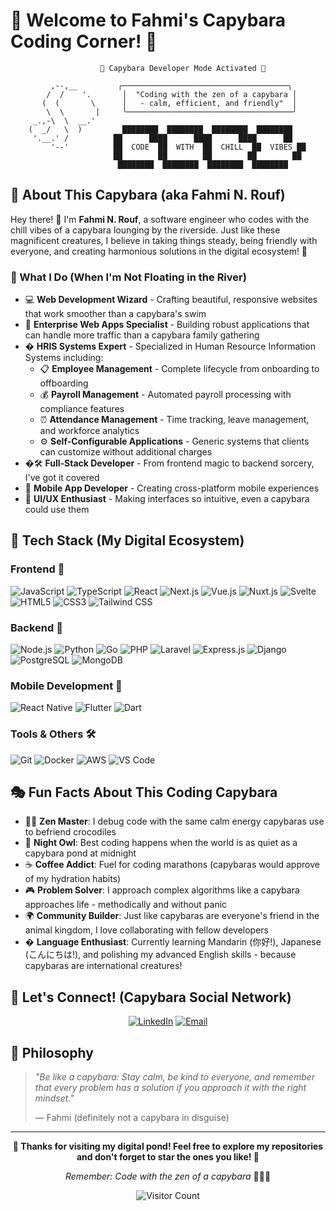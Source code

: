 # 🌿 Welcome to Fahmi's Capybara Coding Corner! 🌿

```ascii
                    🦫 Capybara Developer Mode Activated 🦫
    
         ,--,__         ╭─────────────────────────────────────╮
        /  /    '.       │  "Coding with the zen of a capybara │
       (  (       \      │   - calm, efficient, and friendly"  │
        \  \       |     ╰─────────────────────────────────────╯
     _.,-\  \  __.' 
    (  _/   \  )         ████████  ████████  ████████  ████████
     '.__.' /          ██      ████      ████      ████      ██
         '--'          ██  CODE  ██  WITH  ██  CHILL  ██  VIBES ██
                       ██        ██        ██        ██        ██
                        ████████  ████████  ████████  ████████
```

## 🦫 About This Capybara (aka Fahmi N. Rouf)

Hey there! 👋 I'm **Fahmi N. Rouf**, a software engineer who codes with the chill vibes of a capybara lounging by the riverside. Just like these magnificent creatures, I believe in taking things steady, being friendly with everyone, and creating harmonious solutions in the digital ecosystem! 🌊

### 🎯 What I Do (When I'm Not Floating in the River)
- 💻 **Web Development Wizard** - Crafting beautiful, responsive websites that work smoother than a capybara's swim
- 🏢 **Enterprise Web Apps Specialist** - Building robust applications that can handle more traffic than a capybara family gathering
- � **HRIS Systems Expert** - Specialized in Human Resource Information Systems including:
  - 📋 **Employee Management** - Complete lifecycle from onboarding to offboarding
  - 💰 **Payroll Management** - Automated payroll processing with compliance features
  - ⏰ **Attendance Management** - Time tracking, leave management, and workforce analytics
  - ⚙️ **Self-Configurable Applications** - Generic systems that clients can customize without additional charges
- �🛠️ **Full-Stack Developer** - From frontend magic to backend sorcery, I've got it covered
- 📱 **Mobile App Developer** - Creating cross-platform mobile experiences
- 🎨 **UI/UX Enthusiast** - Making interfaces so intuitive, even a capybara could use them

## 🌱 Tech Stack (My Digital Ecosystem)

### Frontend 🎨
![JavaScript](https://img.shields.io/badge/-JavaScript-F7DF1E?style=flat-square&logo=javascript&logoColor=black)
![TypeScript](https://img.shields.io/badge/-TypeScript-3178C6?style=flat-square&logo=typescript&logoColor=white)
![React](https://img.shields.io/badge/-React-61DAFB?style=flat-square&logo=react&logoColor=black)
![Next.js](https://img.shields.io/badge/-Next.js-000000?style=flat-square&logo=next.js&logoColor=white)
![Vue.js](https://img.shields.io/badge/-Vue.js-4FC08D?style=flat-square&logo=vue.js&logoColor=white)
![Nuxt.js](https://img.shields.io/badge/-Nuxt.js-00DC82?style=flat-square&logo=nuxt.js&logoColor=white)
![Svelte](https://img.shields.io/badge/-Svelte-FF3E00?style=flat-square&logo=svelte&logoColor=white)
![HTML5](https://img.shields.io/badge/-HTML5-E34F26?style=flat-square&logo=html5&logoColor=white)
![CSS3](https://img.shields.io/badge/-CSS3-1572B6?style=flat-square&logo=css3&logoColor=white)
![Tailwind CSS](https://img.shields.io/badge/-Tailwind%20CSS-06B6D4?style=flat-square&logo=tailwindcss&logoColor=white)

### Backend 🔧
![Node.js](https://img.shields.io/badge/-Node.js-339933?style=flat-square&logo=node.js&logoColor=white)
![Python](https://img.shields.io/badge/-Python-3776AB?style=flat-square&logo=python&logoColor=white)
![Go](https://img.shields.io/badge/-Go-00ADD8?style=flat-square&logo=go&logoColor=white)
![PHP](https://img.shields.io/badge/-PHP-777BB4?style=flat-square&logo=php&logoColor=white)
![Laravel](https://img.shields.io/badge/-Laravel-FF2D20?style=flat-square&logo=laravel&logoColor=white)
![Express.js](https://img.shields.io/badge/-Express.js-000000?style=flat-square&logo=express&logoColor=white)
![Django](https://img.shields.io/badge/-Django-092E20?style=flat-square&logo=django&logoColor=white)
![PostgreSQL](https://img.shields.io/badge/-PostgreSQL-336791?style=flat-square&logo=postgresql&logoColor=white)
![MongoDB](https://img.shields.io/badge/-MongoDB-47A248?style=flat-square&logo=mongodb&logoColor=white)

### Mobile Development 📱
![React Native](https://img.shields.io/badge/-React%20Native-61DAFB?style=flat-square&logo=react&logoColor=black)
![Flutter](https://img.shields.io/badge/-Flutter-02569B?style=flat-square&logo=flutter&logoColor=white)
![Dart](https://img.shields.io/badge/-Dart-0175C2?style=flat-square&logo=dart&logoColor=white)

### Tools & Others 🛠️
![Git](https://img.shields.io/badge/-Git-F05032?style=flat-square&logo=git&logoColor=white)
![Docker](https://img.shields.io/badge/-Docker-2496ED?style=flat-square&logo=docker&logoColor=white)
![AWS](https://img.shields.io/badge/-AWS-232F3E?style=flat-square&logo=amazon-aws&logoColor=white)
![VS Code](https://img.shields.io/badge/-VS%20Code-007ACC?style=flat-square&logo=visual-studio-code&logoColor=white)

## 🎭 Fun Facts About This Coding Capybara

- 🧘‍♂️ **Zen Master**: I debug code with the same calm energy capybaras use to befriend crocodiles
- 🌙 **Night Owl**: Best coding happens when the world is as quiet as a capybara pond at midnight
- ☕ **Coffee Addict**: Fuel for coding marathons (capybaras would approve of my hydration habits)
- 🎮 **Problem Solver**: I approach complex algorithms like a capybara approaches life - methodically and without panic
- 🌍 **Community Builder**: Just like capybaras are everyone's friend in the animal kingdom, I love collaborating with fellow developers
- �️ **Language Enthusiast**: Currently learning Mandarin (你好!), Japanese (こんにちは!), and polishing my advanced English skills - because capybaras are international creatures!

## 🤝 Let's Connect! (Capybara Social Network)

<div align="center">

[![LinkedIn](https://img.shields.io/badge/-LinkedIn-0077B5?style=for-the-badge&logo=linkedin&logoColor=white)](https://linkedin.com/in/fahminrouf)
[![Email](https://img.shields.io/badge/-Email-D14836?style=for-the-badge&logo=gmail&logoColor=white)](mailto:contact@rouf.dev)

</div>

## 💭 Philosophy

> *"Be like a capybara: Stay calm, be kind to everyone, and remember that every problem has a solution if you approach it with the right mindset."* 
> 
> — Fahmi (definitely not a capybara in disguise)

---

<div align="center">
  
**🌿 Thanks for visiting my digital pond! Feel free to explore my repositories and don't forget to star the ones you like! 🌿**

*Remember: Code with the zen of a capybara* 🧘‍♂️✨

![Visitor Count](https://komarev.com/ghpvc/?username=fahmingabdurouf&color=brightgreen&style=flat-square&label=Pond+Visitors)

</div>
